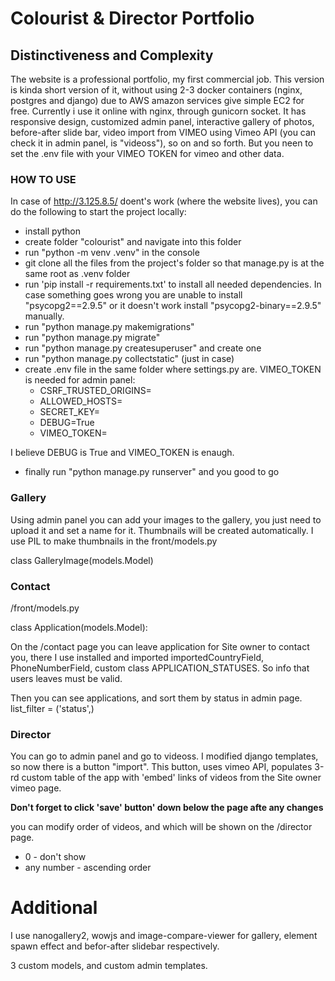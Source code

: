 # Colourist & Director Portfolio 
## Distinctiveness and Complexity
The website is a professional portfolio, my first commercial job. This version is kinda short version of it, without using 2-3 docker containers (nginx, postgres and django) due to AWS amazon services give simple EC2 for free. Currently i use it  online with nginx, through gunicorn socket. It has  responsive design, customized admin panel, interactive gallery of photos, before-after slide bar, video import from VIMEO using Vimeo API (you can check it in admin panel, is "videoss"), so on and so forth. But you neen to set the .env file with your VIMEO TOKEN for vimeo and other data.
### HOW TO USE 
In case of http://3.125.8.5/ doent's work (where the website lives), you can do the following to start the project locally:
- install python
- create folder "colourist" and navigate into this folder
- run "python -m venv .venv" in the console
- git clone all the files from the project's folder so that manage.py is at the same root as .venv folder
- run 'pip install -r requirements.txt' to install all needed dependencies. In case something goes wrong you are unable to install "psycopg2==2.9.5" or it doesn't work install "psycopg2-binary==2.9.5" manually.
- run "python manage.py makemigrations"
- run "python manage.py migrate"
- run "python manage.py createsuperuser" and create one
- run "python manage.py collectstatic" (just in case)
- create .env file in the same folder where settings.py are. VIMEO_TOKEN is needed for admin panel: 
    * CSRF_TRUSTED_ORIGINS= 
    * ALLOWED_HOSTS= 
    * SECRET_KEY= 
    * DEBUG=True 
    * VIMEO_TOKEN=

I believe DEBUG is True and VIMEO_TOKEN is enaugh.
- finally run "python manage.py runserver" and you good to go

### Gallery
Using admin panel you can add your images to the gallery, you just need to upload it and set a name for it. Thumbnails will be created automatically. I use PIL to make thumbnails in the front/models.py 

class GalleryImage(models.Model)

### Contact
/front/models.py 

class Application(models.Model):

On the /contact page you can leave application for Site owner to contact you, there I use installed and imported importedCountryField, PhoneNumberField, custom class APPLICATION_STATUSES. So  info that users leaves must be valid.

Then you can see applications, and sort them by status in admin page. list_filter = ('status',)

### Director
You can go to admin panel and go to videoss. I modified django templates, so now there is a button "import". This button, uses vimeo API, populates 3-rd custom table of the app with 'embed' links of videos from the Site owner vimeo page. 

**Don't forget to click 'save' button' down below the page afte any changes**

you can modify order of videos, and which will be shown on the /director page. 
* 0 - don't show
* any number - ascending order

# Additional
I use nanogallery2, wowjs and image-compare-viewer for gallery, element spawn effect and befor-after slidebar respectively.

3 custom models, and custom admin templates.


